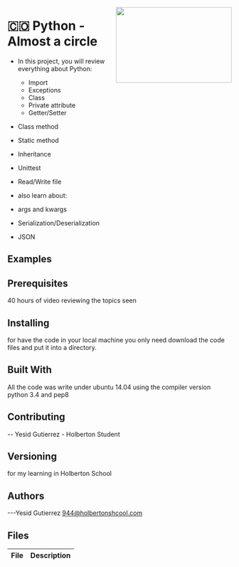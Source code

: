 <p>
<img width="260" height="170" src="https://davidjohncoleman.com/wp-djc/wp-content/uploads/2017/06/HBTN-Borderless-CMYK-Logo-Vertical-Color-Black@1200ppi-300x236.png" align="right" >
</p>





# :colombia: Python - Almost a circle                                           
* In this project, you will review everything about Python:                     
                                                                                
  * Import
  * Exceptions
  * Class
  * Private attribute
  * Getter/Setter
 * Class method
 * Static method
 * Inheritance
 *  Unittest
 * Read/Write file
* also learn about:
 * args and kwargs
 * Serialization/Deserialization
 * JSON
## Examples                                                                     
## Prerequisites
40 hours of video reviewing the topics seen                                     
## Installing

for have the code in your local machine you only need download the code files and put it into a directory.
## Built With

All the code was write under ubuntu 14.04 using the compiler version            
python 3.4 and pep8                                                             

## Contributing

-- Yesid Gutierrez - Holberton Student                                          

## Versioning
for my learning in Holberton School

## Authors

---Yesid Gutierrez  944@holbertonshcool.com                                    
                                                                               
## Files

|             File               |             Description                  |
|--------------------------------| ---------------------------------------- |
